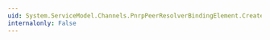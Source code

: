 ```yaml
---
uid: System.ServiceModel.Channels.PnrpPeerResolverBindingElement.CreatePeerResolver
internalonly: False
---
```

